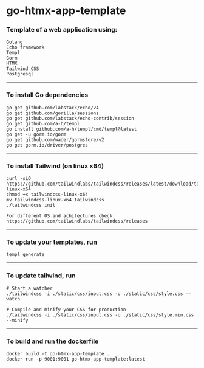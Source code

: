 # go-htmx-app-template
### Template of a web application using:
```
Golang
Echo framework
Templ
Gorm
HTMX
Tailwind CSS
Postgresql
```
---
### To install Go dependencies
```
go get github.com/labstack/echo/v4
go get github.com/gorilla/sessions
go get github.com/labstack/echo-contrib/session
go get github.com/a-h/templ
go install github.com/a-h/templ/cmd/templ@latest
go get -u gorm.io/gorm
go get github.com/wader/gormstore/v2
go get gorm.io/driver/postgres
```
---
### To install Tailwind (on linux x64)
```
curl -sLO https://github.com/tailwindlabs/tailwindcss/releases/latest/download/tailwindcss-linux-x64
chmod +x tailwindcss-linux-x64
mv tailwindcss-linux-x64 tailwindcss
./tailwindcss init

For different OS and achitectures check: https://github.com/tailwindlabs/tailwindcss/releases
```
---
### To update your templates, run
```
templ generate
```
---
### To update tailwind, run
```
# Start a watcher
./tailwindcss -i ./static/css/input.css -o ./static/css/style.css --watch

# Compile and minify your CSS for production
./tailwindcss -i ./static/css/input.css -o ./static/css/style.min.css --minify
```
---
### To build and run the dockerfile
```
docker build -t go-htmx-app-template .
docker run -p 9001:9001 go-htmx-app-template:latest
```